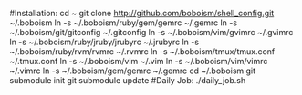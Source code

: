 #Installation: 
    cd ~
    git clone http://github.com/boboism/shell_config.git ~/.boboism
    ln -s ~/.boboism/ruby/gem/gemrc ~/.gemrc
    ln -s ~/.boboism/git/gitconfig ~/.gitconfig
    ln -s ~/.boboism/vim/gvimrc ~/.gvimrc
    ln -s ~/.boboism/ruby/jruby/jrubyrc ~/.jrubyrc
    ln -s ~/.boboism/ruby/rvm/rvmrc ~/.rvmrc
    ln -s ~/.boboism/tmux/tmux.conf ~/.tmux.conf
    ln -s ~/.boboism/vim ~/.vim
    ln -s ~/.boboism/vim/vimrc ~/.vimrc
    ln -s ~/.boboism/gem/gemrc ~/.gemrc
    cd ~/.boboism
    git submodule init
    git submodule update
#Daily Job:
    ./daily_job.sh
